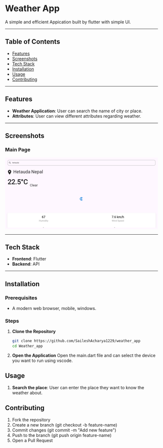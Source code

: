 
# Weather App

A simple and efficient Appication built by flutter with simple UI.



---

## Table of Contents

- [Features](#features)
- [Screenshots](#screenshots)
- [Tech Stack](#tech-stack)
- [Installation](#installation)
- [Usage](#usage)
- [Contributing](#contributing)

---

## Features

- **Weather Application**: User can search the name of city or place.
- **Attributes**: User can view different attributes regarding weather. 


---

## Screenshots

### Main Page
![Main Page](assets/weatherapp.png)

---

## Tech Stack

- **Frontend**: Flutter
- **Backend**: API

---

## Installation

### Prerequisites
- A modern web browser, mobile, windows.
### Steps

1. **Clone the Repository**

   ```bash
   git clone https://github.com/SaileshAcharya1229/weather_app
   cd Weather_app

2. **Open the Application**
Open the main.dart file and can select the device you want to run using vscode.


## Usage
1. **Search the place**: User can enter the place they want to know the weather about.

## Contributing
1. Fork the repository
2. Create a new branch (git checkout -b feature-name)
3. Commit changes (git commit -m "Add new feature")
4. Push to the branch (git push origin feature-name)
5. Open a Pull Request
